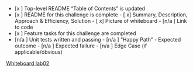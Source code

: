  - [x ] Top-level README “Table of Contents” is updated
 - [x ] README for this challenge is complete
       - [ x] Summary, Description, Approach & Efficiency, Solution
       - [ x] Picture of whiteboard
       - [n/a ] Link to code
 - [x ] Feature tasks for this challenge are completed
 - [n/a ] Unit tests written and passing
       - [n/a ] “Happy Path” - Expected outcome
       - [n/a ] Expected failure
       - [n/a ] Edge Case (if applicable/obvious)

[Whiteboard lab02](whiteboardlab02.png)

